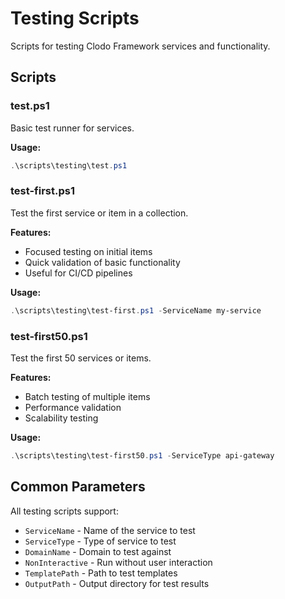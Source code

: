 # Testing Scripts

Scripts for testing Clodo Framework services and functionality.

## Scripts

### test.ps1
Basic test runner for services.

**Usage:**
```powershell
.\scripts\testing\test.ps1
```

### test-first.ps1
Test the first service or item in a collection.

**Features:**
- Focused testing on initial items
- Quick validation of basic functionality
- Useful for CI/CD pipelines

**Usage:**
```powershell
.\scripts\testing\test-first.ps1 -ServiceName my-service
```

### test-first50.ps1
Test the first 50 services or items.

**Features:**
- Batch testing of multiple items
- Performance validation
- Scalability testing

**Usage:**
```powershell
.\scripts\testing\test-first50.ps1 -ServiceType api-gateway
```

## Common Parameters

All testing scripts support:
- `ServiceName` - Name of the service to test
- `ServiceType` - Type of service to test
- `DomainName` - Domain to test against
- `NonInteractive` - Run without user interaction
- `TemplatePath` - Path to test templates
- `OutputPath` - Output directory for test results